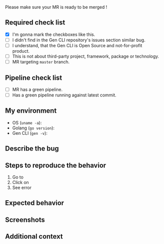 Please make sure your MR is ready to be merged !

## Required check list

- [x] I'm gonna mark the checkboxes like this.
- [ ] I didn't find in the Gen CLI repository's issues section similar bug.
- [ ] I understand, that the Gen CLI is Open Source and not-for-profit product.
- [ ] This is not about third-party project, framework, package or technology.
- [ ] MR targeting `master` branch.

## Pipeline check list

- [ ] MR has a green pipeline.
- [ ] Has a green pipeline running against latest commit.

## My environment

- OS (`uname -a`):
- Golang (`go version`):
- Gen CLI (`gen -v`):

## Describe the bug

<!-- A clear and concise description of what the bug is. -->

## Steps to reproduce the behavior

1. Go to 
2. Click on 
3. See error

## Expected behavior

<!-- A clear and concise description of what you expected to happen. -->

## Screenshots

<!-- If applicable, add screenshots to help explain your problem. -->

## Additional context

<!-- Add any other context about the problem here. -->
